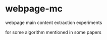 webpage-mc
==========

webpage main content extraction experiments

for some algorithm mentioned in some papers
